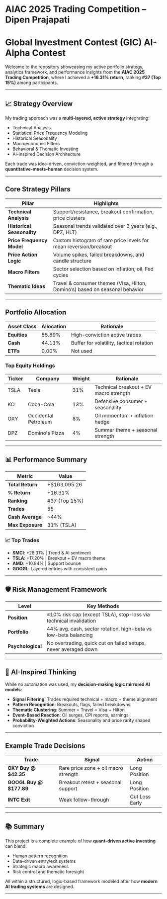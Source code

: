 # AIAC 2025 Trading Competition – Dipen Prajapati

# Global Investment Contest (GIC) AI-Alpha Contest

Welcome to the repository showcasing my active portfolio strategy, analytics framework, and performance insights from the **AIAC 2025 Trading Competition**, where I achieved a **+16.31% return**, ranking **#37 (Top 15%)** among participants.

---

## 📈 Strategy Overview

My trading approach was a **multi-layered, active strategy** integrating:

-  Technical Analysis  
-  Statistical Price Frequency Modeling  
-  Historical Seasonality  
-  Macroeconomic Filters  
-  Behavioral & Thematic Investing  
- AI-inspired Decision Architecture

Each trade was idea-driven, conviction-weighted, and filtered through a **quantitative-meets-human** decision system.

---

##  Core Strategy Pillars

| Pillar                        | Highlights |
|------------------------------|------------|
|  **Technical Analysis**     | Support/resistance, breakout confirmation, price clusters |
|  **Historical Seasonality** | Seasonal trends validated over 3 years (e.g., DPZ, HLT) |
|  **Price Frequency Model**  | Custom histogram of rare price levels for mean reversion/breakout |
|  **Price Action Logic**     | Volume spikes, failed breakdowns, and candle structure |
|  **Macro Filters**          | Sector selection based on inflation, oil, Fed cycles |
|  **Thematic Ideas**         | Travel & consumer themes (Visa, Hilton, Domino’s) based on seasonal behavior |

---

##  Portfolio Allocation

| Asset Class | Allocation | Rationale |
|-------------|------------|-----------|
| **Equities**| 55.89%     | High-conviction active trades |
| **Cash**    | 44.11%     | Buffer for volatility, tactical rotation |
| **ETFs**    | 0.00%      | Not used |

### Top Equity Holdings

| Ticker | Company             | Weight | Rationale |
|--------|---------------------|--------|-----------|
| TSLA   | Tesla               | 31%    | Technical breakout + EV macro strength |
| KO     | Coca-Cola           | 13%    | Defensive consumer + seasonality |
| OXY    | Occidental Petroleum| 8%     | Oil momentum + inflation hedge |
| DPZ    | Domino's Pizza      | 4%     | Summer theme + seasonal strength |

---

## 📊 Performance Summary

| Metric           | Value             |
|------------------|-------------------|
| **Total Return** | +$163,095.26      |
| **% Return**     | +16.31%           |
| **Ranking**      | #37 (Top 15%)     |
| **Trades**       | 55                |
| **Cash Average** | ~44%              |
| **Max Exposure** | 31% (TSLA)        |

### 📈 Top Trades

- **SMCI**: +28.31% | Trend & AI sentiment  
- **TSLA**: +17.20% | Breakout + EV macro theme  
- **AMD**: +10.84% | Support bounce  
- **GOOGL**: Layered entries with consistent gains  

---

## 🛡️ Risk Management Framework

| Level         | Key Methods |
|---------------|-------------|
| **Position**  | ≤10% risk cap (except TSLA), stop-loss via technical invalidation |
| **Portfolio** | 44% avg. cash, sector rotation, high-beta vs low-beta balancing |
| **Psychological** | No overtrading, quick cut on failed setups, never averaged down |

---

## 🤖 AI-Inspired Thinking

While no automation was used, my **decision-making logic mirrored AI models**:

- **Signal Filtering**: Trades required technical + macro + theme alignment  
- **Pattern Recognition**: Breakouts, flags, failed breakdowns  
- **Thematic Clustering**: Summer = Travel = Visa + Hilton  
- **Event-Based Reaction**: Oil surges, CPI reports, earnings  
- **Probability-Weighted Actions**: Seasonality and price rarity shaped conviction  

---

##  Example Trade Decisions

| Trade            | Signal                                       | Action         |
|------------------|----------------------------------------------|----------------|
| **OXY Buy @ $42.35**  | Rare price zone + oil macro strength       | Long Position  |
| **GOOGL Buy @ $177.89**| Breakout retest + seasonal support        | Long Position  |
| **INTC Exit**     | Weak follow-through                          | Cut Loss Early |

---

## 📚 Summary

This project is a complete example of how **quant-driven active investing** can blend:

- Human pattern recognition  
- Data-driven entry/exit systems  
- Strategic macro awareness  
- Risk control and thematic foresight  

All within a structured, logic-based framework modeled after how **modern AI trading systems** are designed.

---
